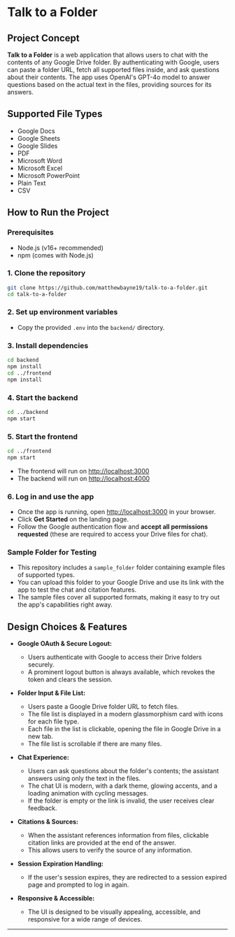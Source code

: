 # Talk to a Folder

## Project Concept

**Talk to a Folder** is a web application that allows users to chat with the contents of any Google Drive folder. By authenticating with Google, users can paste a folder URL, fetch all supported files inside, and ask questions about their contents. The app uses OpenAI's GPT-4o model to answer questions based on the actual text in the files, providing sources for its answers.

## Supported File Types

- Google Docs
- Google Sheets
- Google Slides
- PDF
- Microsoft Word
- Microsoft Excel
- Microsoft PowerPoint
- Plain Text
- CSV

## How to Run the Project

### Prerequisites
- Node.js (v16+ recommended)
- npm (comes with Node.js)

### 1. Clone the repository
```bash
git clone https://github.com/matthewbayne19/talk-to-a-folder.git
cd talk-to-a-folder
```

### 2. Set up environment variables
- Copy the provided `.env` into the `backend/` directory. 

### 3. Install dependencies
```bash
cd backend
npm install
cd ../frontend
npm install
```

### 4. Start the backend
```bash
cd ../backend
npm start
```

### 5. Start the frontend
```bash
cd ../frontend
npm start
```

- The frontend will run on [http://localhost:3000](http://localhost:3000)
- The backend will run on [http://localhost:4000](http://localhost:4000)

### 6. Log in and use the app
- Once the app is running, open [http://localhost:3000](http://localhost:3000) in your browser.
- Click **Get Started** on the landing page.
- Follow the Google authentication flow and **accept all permissions requested** (these are required to access your Drive files for chat).

### Sample Folder for Testing

- This repository includes a `sample_folder` folder containing example files of supported types.
- You can upload this folder to your Google Drive and use its link with the app to test the chat and citation features.
- The sample files cover all supported formats, making it easy to try out the app's capabilities right away.

## Design Choices & Features

- **Google OAuth & Secure Logout:**
  - Users authenticate with Google to access their Drive folders securely.
  - A prominent logout button is always available, which revokes the token and clears the session.

- **Folder Input & File List:**
  - Users paste a Google Drive folder URL to fetch files.
  - The file list is displayed in a modern glassmorphism card with icons for each file type.
  - Each file in the list is clickable, opening the file in Google Drive in a new tab.
  - The file list is scrollable if there are many files.

- **Chat Experience:**
  - Users can ask questions about the folder's contents; the assistant answers using only the text in the files.
  - The chat UI is modern, with a dark theme, glowing accents, and a loading animation with cycling messages.
  - If the folder is empty or the link is invalid, the user receives clear feedback.

- **Citations & Sources:**
  - When the assistant references information from files, clickable citation links are provided at the end of the answer.
  - This allows users to verify the source of any information.

- **Session Expiration Handling:**
  - If the user's session expires, they are redirected to a session expired page and prompted to log in again.

- **Responsive & Accessible:**
  - The UI is designed to be visually appealing, accessible, and responsive for a wide range of devices.

---

